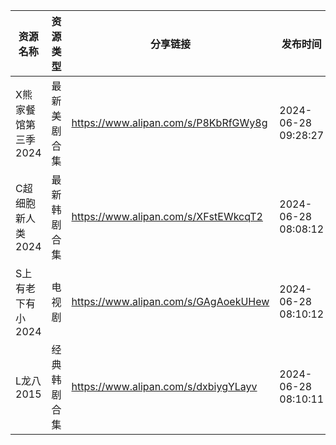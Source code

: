| 资源名称         | 资源类型   | 分享链接                                 | 发布时间                |
| ------------ | ------ | ------------------------------------ | ------------------- |
| X熊家餐馆第三季2024 | 最新美剧合集 | https://www.alipan.com/s/P8KbRfGWy8g | 2024-06-28 09:28:27 |
| C超细胞新人类2024  | 最新韩剧合集 | https://www.alipan.com/s/XFstEWkcqT2 | 2024-06-28 08:08:12 |
| S上有老下有小2024  | 电视剧    | https://www.alipan.com/s/GAgAoekUHew | 2024-06-28 08:10:12 |
| L龙八2015      | 经典韩剧合集 | https://www.alipan.com/s/dxbiygYLayv | 2024-06-28 08:10:11 |
